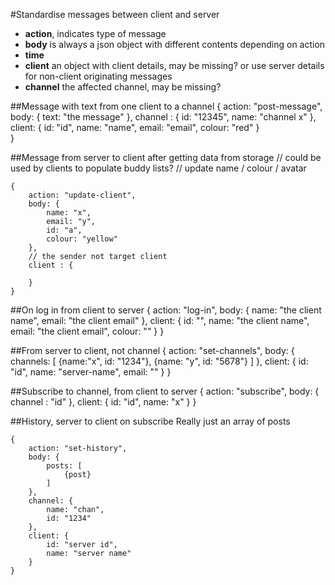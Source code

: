#Standardise messages between client and server

* **action**, indicates type of message
* **body** is always a json object with different contents depending on action
* **time**
* **client** an object with client details, may be missing? or use server details for non-client originating messages
* **channel** the affected channel, may be missing?

##Message with text from one client to a channel
    {
        action: "post-message",
        body: {
            text: "the message"
        },
        channel : {
            id: "12345",
            name: "channel x"
        },
        client: {
            id: "id",
            name: "name",
            email: "email",
            colour: "red"
        }   
    }

##Message from server to client after getting data from storage
// could be used by clients to populate buddy lists?
// update name / colour / avatar

    {
        action: "update-client",
        body: {
            name: "x",
            email: "y",
            id: "a",
            colour: "yellow"
        },
        // the sender not target client
        client : {

        }
    }

##On log in from client to server
    {
        action: "log-in",
        body: {
            name: "the client name",
            email: "the client email"
        },
        client: {
            id: "",
            name: "the client name",
            email: "the client email",
            colour: ""
        }
    }

##From server to client, not channel
    {
        action: "set-channels",
        body: {
            channels: [ {name:"x", id: "1234"}, {name: "y", id: "5678"} ]
        },
        client: {
            id: "id",
            name: "server-name",
            email: ""
        }
}

##Subscribe to channel, from client to server
    {
        action: "subscribe",
        body: {
            channel : "id"
        },
        client: {
            id: "id",
            name: "x"
        }
    }

##History, server to client on subscribe
Really just an array of posts

    {
        action: "set-history",
        body: {
            posts: [
                {post}
            ]
        },
        channel: {
            name: "chan",
            id: "1234"
        },
        client: {
            id: "server id",
            name: "server name"
        }
    }

